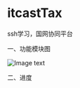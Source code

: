 # itcastTax
ssh学习，国网协同平台

一、功能模块图

![Image text](https://github.com/tianjiwuhen7/itcastTax/blob/master/WebRoot/images/resource/mk.jpg)

二、进度
